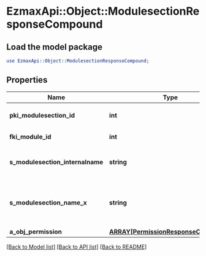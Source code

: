 # EzmaxApi::Object::ModulesectionResponseCompound

## Load the model package
```perl
use EzmaxApi::Object::ModulesectionResponseCompound;
```

## Properties
Name | Type | Description | Notes
------------ | ------------- | ------------- | -------------
**pki_modulesection_id** | **int** | The unique ID of the Modulesection | 
**fki_module_id** | **int** | The unique ID of the Module | 
**s_modulesection_internalname** | **string** | The Internal name of the Module section. | 
**s_modulesection_name_x** | **string** | The Name of the Modulesection in the language of the requester | 
**a_obj_permission** | [**ARRAY[PermissionResponseCompound]**](PermissionResponseCompound.md) |  | [optional] 

[[Back to Model list]](../README.md#documentation-for-models) [[Back to API list]](../README.md#documentation-for-api-endpoints) [[Back to README]](../README.md)



